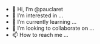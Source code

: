 - 👋 Hi, I’m @pauclaret
- 👀 I’m interested in ...
- 🌱 I’m currently learning ...
- 💞️ I’m looking to collaborate on ...
- 📫 How to reach me ...

<!---
pauclaret/pauclaret is a ✨ special ✨ repository because its `README.md` (this file) appears on your GitHub profile.
You can click the Preview link to take a look at your changes.
--->

